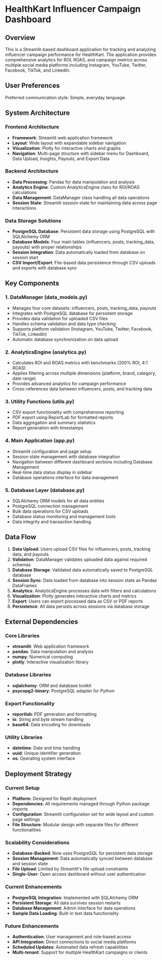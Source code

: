 # HealthKart Influencer Campaign Dashboard

## Overview

This is a Streamlit-based dashboard application for tracking and analyzing influencer campaign performance for HealthKart. The application provides comprehensive analytics for ROI, ROAS, and campaign metrics across multiple social media platforms including Instagram, YouTube, Twitter, Facebook, TikTok, and LinkedIn.

## User Preferences

Preferred communication style: Simple, everyday language.

## System Architecture

### Frontend Architecture
- **Framework**: Streamlit web application framework
- **Layout**: Wide layout with expandable sidebar navigation
- **Visualization**: Plotly for interactive charts and graphs
- **Navigation**: Multi-page structure with sidebar menu for Dashboard, Data Upload, Insights, Payouts, and Export Data

### Backend Architecture
- **Data Processing**: Pandas for data manipulation and analysis
- **Analytics Engine**: Custom AnalyticsEngine class for ROI/ROAS calculations
- **Data Management**: DataManager class handling all data operations
- **Session State**: Streamlit session state for maintaining data across page interactions

### Data Storage Solutions
- **PostgreSQL Database**: Persistent data storage using PostgreSQL with SQLAlchemy ORM
- **Database Models**: Four main tables (influencers, posts, tracking_data, payouts) with proper relationships
- **Session Integration**: Data automatically loaded from database on session start
- **CSV Import/Export**: File-based data persistence through CSV uploads and exports with database sync

## Key Components

### 1. DataManager (data_models.py)
- Manages four core datasets: influencers, posts, tracking_data, payouts
- Integrates with PostgreSQL database for persistent storage
- Provides data validation for uploaded CSV files
- Handles schema validation and data type checking
- Supports platform validation (Instagram, YouTube, Twitter, Facebook, TikTok, LinkedIn)
- Automatic database synchronization on data upload

### 2. AnalyticsEngine (analytics.py)
- Calculates ROI and ROAS metrics with benchmarks (200% ROI, 4:1 ROAS)
- Applies filtering across multiple dimensions (platform, brand, category, date range)
- Provides advanced analytics for campaign performance
- Cross-references data between influencers, posts, and tracking data

### 3. Utility Functions (utils.py)
- CSV export functionality with comprehensive reporting
- PDF export using ReportLab for formatted reports
- Data aggregation and summary statistics
- Report generation with timestamps

### 4. Main Application (app.py)
- Streamlit configuration and page setup
- Session state management with database integration
- Navigation between different dashboard sections including Database Management
- Real-time data status display in sidebar
- Database operations interface for data management

### 5. Database Layer (database.py)
- SQLAlchemy ORM models for all data entities
- PostgreSQL connection management
- Bulk data operations for CSV uploads
- Database status monitoring and management tools
- Data integrity and transaction handling

## Data Flow

1. **Data Upload**: Users upload CSV files for influencers, posts, tracking data, and payouts
2. **Validation**: DataManager validates uploaded data against required schemas
3. **Database Storage**: Validated data automatically saved to PostgreSQL database
4. **Session Sync**: Data loaded from database into session state as Pandas DataFrames
5. **Analytics**: AnalyticsEngine processes data with filters and calculations
6. **Visualization**: Plotly generates interactive charts and metrics
7. **Export**: Users can export processed data as CSV or PDF reports
8. **Persistence**: All data persists across sessions via database storage

## External Dependencies

### Core Libraries
- **streamlit**: Web application framework
- **pandas**: Data manipulation and analysis
- **numpy**: Numerical computing
- **plotly**: Interactive visualization library

### Database Libraries
- **sqlalchemy**: ORM and database toolkit
- **psycopg2-binary**: PostgreSQL adapter for Python

### Export Functionality
- **reportlab**: PDF generation and formatting
- **io**: String and byte stream handling
- **base64**: Data encoding for downloads

### Utility Libraries
- **datetime**: Date and time handling
- **uuid**: Unique identifier generation
- **os**: Operating system interface

## Deployment Strategy

### Current Setup
- **Platform**: Designed for Replit deployment
- **Dependencies**: All requirements managed through Python package imports
- **Configuration**: Streamlit configuration set for wide layout and custom page settings
- **File Structure**: Modular design with separate files for different functionalities

### Scalability Considerations
- **Database-Backed**: Now uses PostgreSQL for persistent data storage
- **Session Management**: Data automatically synced between database and session state
- **File Upload**: Limited by Streamlit's file upload constraints
- **Single-User**: Open access dashboard without user authentication

### Current Enhancements
- **PostgreSQL Integration**: Implemented with SQLAlchemy ORM
- **Persistent Storage**: All data survives session restarts
- **Database Management**: Admin interface for data operations
- **Sample Data Loading**: Built-in test data functionality

### Future Enhancements
- **Authentication**: User management and role-based access
- **API Integration**: Direct connections to social media platforms
- **Scheduled Updates**: Automated data refresh capabilities
- **Multi-tenant**: Support for multiple HealthKart campaigns or clients